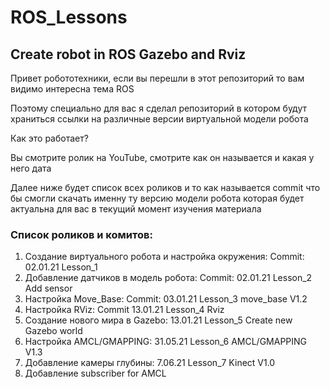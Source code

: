# ROS_Lessons
## Create robot in ROS Gazebo and Rviz
Привет робототехники, если вы перешли в этот репозиторий то вам видимо интересна тема ROS 

Поэтому специально для вас я сделал репозиторий в котором будут храниться ссылки на различные версии виртуальной модели робота 

Как это работает? 

Вы смотрите ролик на YouTube, смотрите как он называется и какая у него дата 

Далее ниже будет список всех роликов и то как называется commit что бы смогли скачать именну ту версию модели робота которая будет актуальна для вас в текущий момент изучения материала 

### Список роликов и комитов:
1. Создание виртуального робота и настройка окружения: Commit: 02.01.21 Lesson_1
2. Добавление датчиков в модель робота: Commit: 02.01.21 Lesson_2 Add sensor
3. Настройка Move_Base: Commit: 03.01.21 Lesson_3 move_base V1.2
4. Настройка RViz: Commit 13.01.21 Lesson_4 Rviz
5. Создание нового мира в Gazebo: 13.01.21 Lesson_5 Create new Gazebo world
6. Настройка AMCL/GMAPPING: 31.05.21 Lesson_6 AMCL/GMAPPING V1.3
7. Добавление камеры глубины: 7.06.21 Lesson_7 Kinect V1.0
8. Добавление subscriber for AMCL 

